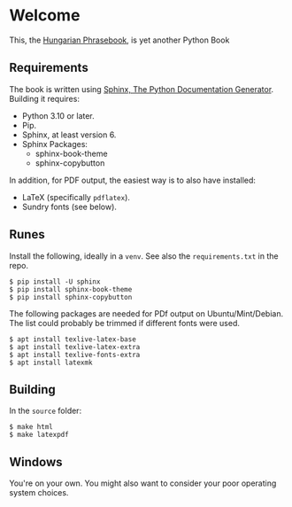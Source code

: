# Welcome

This, the [Hungarian Phrasebook](https://youtu.be/G6D1YI-41ao), is yet another Python Book

## Requirements

The book is written using [Sphinx, The Python Documentation Generator](https://www.sphinx-doc.org/). Building it requires:

* Python 3.10 or later.
* Pip.
* Sphinx, at least version 6.
* Sphinx Packages:
  * sphinx-book-theme
  * sphinx-copybutton

In addition, for PDF output, the easiest way is to also have installed:

* LaTeX (specifically `pdflatex`).
* Sundry fonts (see below).

## Runes

Install the following, ideally in a `venv`. See also the `requirements.txt` in the repo.

``$ pip install -U sphinx`` \
``$ pip install sphinx-book-theme`` \
``$ pip install sphinx-copybutton``

The following packages are needed for PDf output on Ubuntu/Mint/Debian. The list could probably be trimmed if different fonts were used.

``$ apt install texlive-latex-base`` \
``$ apt install texlive-latex-extra`` \
``$ apt install texlive-fonts-extra`` \
``$ apt install latexmk``

## Building

In the ``source`` folder:

``$ make html`` \
``$ make latexpdf``

## Windows

You're on your own. You might also want to consider your poor operating system choices.
